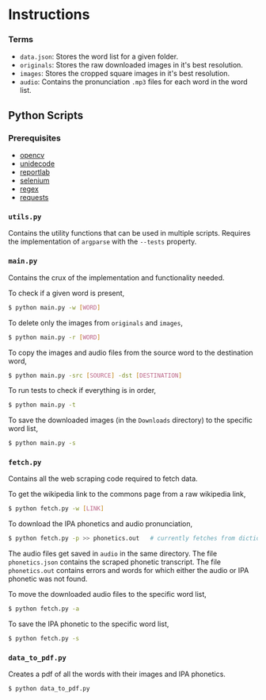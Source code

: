 # Instructions



### Terms

* `data.json`: Stores the word list for a given folder.
* `originals`: Stores the raw downloaded images in it's best resolution.
* `images`: Stores the cropped square images in it's best resolution.
* `audio`: Contains the pronunciation `.mp3` files for each word in the word list.



## Python Scripts

### Prerequisites

* [opencv](https://pypi.org/project/opencv-python/)
* [unidecode](https://pypi.org/project/Unidecode/)
* [reportlab](https://pypi.org/project/reportlab/)
* [selenium](https://pypi.org/project/selenium/)
* [regex](https://pypi.org/project/regex/)
* [requests](https://pypi.org/project/requests/)

### `utils.py`

Contains the utility functions that can be used in multiple scripts. Requires the implementation of `argparse` with the `--tests` property.

### `main.py`

Contains the crux of the implementation and functionality needed.

To check if a given word is present,

```bash
$ python main.py -w [WORD]
```

To delete only the images from `originals` and `images`,

```bash
$ python main.py -r [WORD]
```

To copy the images and audio files from the source word to the destination word,

```bash
$ python main.py -src [SOURCE] -dst [DESTINATION]
```

To run tests to check if everything is in order,

```bash
$ python main.py -t
```

To save the downloaded images (in the `Downloads` directory) to the specific word list,

```bash
$ python main.py -s
```

### `fetch.py`

Contains all the web scraping code required to fetch data.

To get the wikipedia link to the commons page from a raw wikipedia link,

```bash
$ python fetch.py -w [LINK]
```

To download the IPA phonetics and audio pronunciation,

```bash
$ python fetch.py -p >> phonetics.out	# currently fetches from dictionary.cambridge.org
```

The audio files get saved in `audio` in the same directory. The file `phonetics.json` contains the scraped phonetic transcript. The file `phonetics.out` contains errors and words for which either the audio or IPA phonetic was not found.

To move the downloaded audio files to the specific word list,

```bash
$ python fetch.py -a
```

To save the IPA phonetic to the specific word list,

```bash
$ python fetch.py -s
```

### `data_to_pdf.py`

Creates a pdf of all the words with their images and IPA phonetics.

```bash
$ python data_to_pdf.py
```
